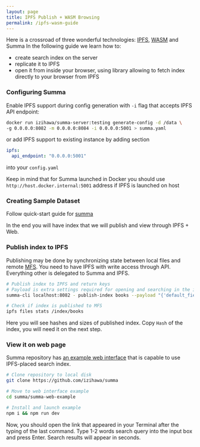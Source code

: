 ```yaml
---
layout: page
title: IPFS Publish + WASM Browsing
permalink: /ipfs-wasm-guide
---
```

Here is a crossroad of three wonderful technologies: [IPFS](https://docs.ipfs.io/), [WASM](https://webassembly.org/getting-started/developers-guide/) and Summa
In the following guide we learn how to:

- create search index on the server 
- replicate it to IPFS 
- open it from inside your browser, using library allowing to fetch index directly to your browser from IPFS

### Configuring Summa

Enable IPFS support during config generation with `-i` flag that accepts IPFS API endpoint:
```bash
docker run izihawa/summa-server:testing generate-config -d /data \
-g 0.0.0.0:8082 -m 0.0.0.0:8084 -i 0.0.0.0:5001 > summa.yaml
```
or add IPFS support to existing instance by adding section
```yaml
ipfs:
  api_endpoint: "0.0.0.0:5001"
```
into your `config.yaml`

Keep in mind that for Summa launched in Docker you should use `http://host.docker.internal:5001` address if IPFS is launched on host

### Creating Sample Dataset

Follow quick-start guide for [summa](/summa/quick-start#setup)

In the end you will have index that we will publish and view through IPFS + Web.

### Publish index to IPFS <a name="ipfs"></a>

Publishing may be done by synchronizing state between local files and remote [MFS](https://docs.ipfs.tech/concepts/file-systems/#mutable-file-system-mfs).
You need to have IPFS with write access through API. Everything other is delegated to Summa and IPFS.

```bash
# Publish index to IPFS and return keys
# Payload is extra settings required for opening and searching in the index. It is subject of changing in the nearest future.
summa-cli localhost:8082 - publish-index books --payload "{'default_fields': ['title', 'text'], 'multi_fields': [], 'name': 'books'}"

# Check if index is published to MFS
ipfs files stats /index/books
```

Here you will see hashes and sizes of published index. Copy `Hash` of the index, you will need it on the next step.

### View it on web page <a name="web"></a>

Summa repository has [an example web interface](https://github.com/izihawa/summa/tree/master/summa-web-example) that is capable to use IPFS-placed search index.
```bash
# Clone repository to local disk
git clone https://github.com/izihawa/summa

# Move to web interface example
cd summa/summa-web-example

# Install and launch example
npm i && npm run dev
```

Now, you should open the link that appeared in your Terminal after the typing of the last command.
Type 1-2 words search query into the input box and press Enter. Search results will appear in seconds.